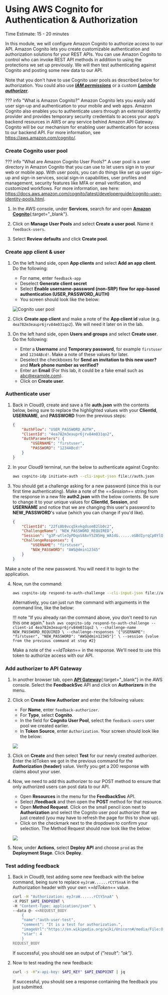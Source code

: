 # Using AWS Cognito for Authentication & Authorization
Time Estimate: 15 - 20 minutes  

In this module, we will configure Amazon Cognito to authorize access to our API. Amazon Cognito lets you create customizable authentication and authorization solutions for your REST APIs. You can use Amazon Cognito to control who can invoke REST API methods in addition to using the protections we set up previously. We will then test authenticating against Cognito and posting some new data to our API.

Note that you don't have to use Cognito user pools as described below for authorization. You could also use [***IAM permissions***](https://docs.aws.amazon.com/apigateway/latest/developerguide/permissions.html) or a custom [***Lambda authorizer***](https://docs.aws.amazon.com/apigateway/latest/developerguide/apigateway-use-lambda-authorizer.html).

??? info "What is Amazon Cognito?"
    Amazon Cognito lets you easily add user sign-up and authentication to your mobile and web apps. Amazon Cognito also enables you to authenticate users through an external identity provider and provides temporary security credentials to access your app’s backend resources in AWS or any service behind Amazon API Gateway. Cognito will be our mechanism for enabling user authentication for access to our backend API. For more information, see https://aws.amazon.com/cognito/. 

### Create Cognito user pool

??? info "What are Amazon Cognito User Pools?"
    A user pool is a user directory in Amazon Cognito that you can use to let users sign in to your web or mobile app. With user pools, you can do things like set up user sign-up and sign-in services, social sign-in capabilities, user profiles and management, security features like MFA or email verification, and customized workflows. For more information, see here: https://docs.aws.amazon.com/cognito/latest/developerguide/cognito-user-identity-pools.html.  

1. In the AWS console, under **Services**, search for and open [**Amazon Cognito**](https://console.aws.amazon.com/cognito/home "AWS Cognito"){:target="_blank"}.

2. Click on **Manage User Pools** and select **Create a user pool**. Name it
   ```feedback-users```.

3. Select **Review defaults** and click **Create pool**.

### Create app client & user

1. On the left hand side, open **App clients** and select **Add an app
   client**. Do the following:
    - For name, enter ```feedback-app```
    - Deselect **Generate client secret**
    - Select **Enable username-password (non-SRP) flow for app-based authentication (USER_PASSWORD_AUTH)**
    - You screen should look like the below:

    ![Cognito user pool](../screenshots/screen4.png)

2. Click **Create app client** and make a note of the **App client id** value
   (e.g. ```4ea782m3eaupr6jrv84m031qo2```). We will need it later on in the lab.

3. On the left hand side, open **Users and groups** and select **Create user**. Do the following:
    - Enter a **Username** and **Temporary password**, for example ```firstuser``` and ```1234ABcd!```. Make a note of these values for later.
    - Deselect the checkboxes for **Send an invitation to this new user?** and **Mark phone number as verified?**
    - Enter an **Email** (For this lab, it could be a fake email such as abc@example.com).
    - Click on **Create user**.

### Authenticate user

1. Back in Cloud9, create and save a file __auth.json__ with the contents below, being sure to replace the highlighted values with your __ClientId__, __USERNAME__, and __PASSWORD__ from the previous steps:

    ```json hl_lines="3 5 6"
    {
        "AuthFlow": "USER_PASSWORD_AUTH",
        "ClientId": "4ea782m3eaupr6jrv84m031qo2",
        "AuthParameters": {
            "USERNAME": "firstuser",
            "PASSWORD": "1234ABcd!"
        }
    }
    ```

2. In your Cloud9 terminal, run the below to authenticate against Cognito:

    ```bash
    aws cognito-idp initiate-auth --cli-input-json file://auth.json
    ```

3. You should get a challenge asking for a new password (since this is our first time authenticating). Make a note of the ==*Session*== string from the response in a new file __auth2.json__ with the below contents. Be sure to change it to your unique values for __ClientId__, __Session__, and __USERNAME__ and notice that we are changing this user's password to **NEW_PASSWORD**'s value (which you can change if you'd like).

    ```json hl_lines="2 4 6"
    {
        "ClientId": "22fs8b9vcq5kvkqdsom82lb0c2",
        "ChallengeName": "NEW_PASSWORD_REQUIRED",
        "Session": "g3P-wtle3yPDqoS8AvY5Z85Hg_WA1dG......oGBdIyrqCp0YlQz_p1Iw",
        "ChallengeResponses": {
            "USERNAME": "firstuser",
            "NEW_PASSWORD": "AWS@dmin12345"
        }
    }
    ```
Make a note of the new password. You will need it to login to the application.

4. Now, run the command:

    ```bash
    aws cognito-idp respond-to-auth-challenge --cli-input-json file://auth2.json
    ```

    Alternatively, you can just run the command with arguments in the command line, like the below:

    !!! note "If you already ran the command above, you don't need to run this one again."
        ```bash
        aws cognito-idp respond-to-auth-challenge --client-id 4ea782m3eaupr6jrv84m031qo2 \
        --challenge-name NEW_PASSWORD_REQUIRED \
        --challenge-responses '{"USERNAME": "firstuser", "NEW_PASSWORD": "AWS@dmin12345"}' \
        --session {value from the previous command at step #2}
        ```

    Make a note of the ==*IdToken*== in the response. We'll need to use this token to authorize access with our API.

### Add authorizer to API Gateway

1. In another browser tab, open [**API Gateway**](https://console.aws.amazon.com/apigateway/home "API Gateway"){:target="_blank"} in the AWS console. Select the __FeedbackSvc__ API and click on **Authorizers** in the menu. 

2. Click on **Create New Authorizer** and enter the following values:
    - For **Name**, enter ```feedback-authorizer```.
    - For **Type**, select **Cognito**. 
    - In the field for **Cognito User Pool**, select the `feedback-users` user pool we created earlier. 
    - In **Token Source**, enter ```Authorization```. Your screen should look like the below:

    ![](../screenshots/screen7.PNG)

3. Click on **Create** and then select __Test__ for our newly created authorizer. Enter the IdToken we got in the previous command for the **Authorization (header)** value. Verify you get a 200 response with claims about your user.

4. Now, we need to add this authorizer to our POST method to ensure that only authorized users can post data to our API.
    - Open **Resources** in the menu for the **FeedbackSvc** API. 
    - Select **/feedback** and then open the **POST** method for that resource. 
    - Open **Method Request**. Click on the small pencil icon next to **Authorization** and select the Cognito user pool authorizer that we just created (you may have to refresh the page for this to show up). 
    - Click on the checkmark next to the dropdown to confirm your selection. The Method Request should now look like the below:
    
    ![](../screenshots/screen8.PNG)

5. Now, under **Actions**, select **Deploy API** and choose `prod` as the **Deployment Stage**. Click **Deploy**.

### Test adding feedback

1. Back in Cloud9, test adding some new feedback with the below command, being sure to replace ```eyJraW......rCtYSnaA``` in the Authorization header with your own ==*IdToken*== value.

    ```bash hl_lines="1"
    curl -H "Authorization: eyJraW......rCtYSnaA" \
    -X POST $API_ENDPOINT \
    -H "Content-Type: application/json" \
    --data @- <<REQUEST_BODY
        {  
        "name":"auth-user-test",
        "comment": "It is a test for authorization.",
        "imageUrl":"https://en.wikipedia.org/wiki/Unicorn#/media/File:Oftheunicorn.jpg",
        "star": 4
        }
    REQUEST_BODY
    ```
    If successful, you should see an output of _{"result": "ok"}_.

2. Now to test reading the new feedback:

    ```bash
    curl -s -H"x-api-key: $API_KEY" $API_ENDPOINT | jq
    ```

    If successful, you should see a response containing the feedback you just submitted.
